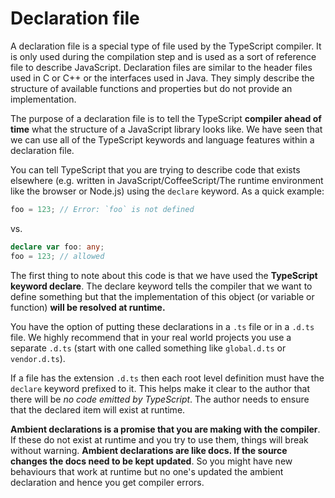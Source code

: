 # Declaration file
A declaration file is a special type of file used by the TypeScript compiler. It is only used during the compilation step and is used as a sort of reference file to describe JavaScript. Declaration files are similar to the header files used in C or C++ or the interfaces used in Java. They simply describe the structure of available functions and properties but do not provide an implementation.

The purpose of a declaration file is to tell the TypeScript **compiler ahead of time** what the structure of a JavaScript library looks like. We have seen that we can use all of the TypeScript keywords and language features within a declaration file.

You can tell TypeScript that you are trying to describe code that exists elsewhere (e.g. written in JavaScript/CoffeeScript/The runtime environment like the browser or Node.js) using the `declare` keyword. As a quick example:

```ts
foo = 123; // Error: `foo` is not defined
```
vs.
```ts
declare var foo: any;
foo = 123; // allowed
```

The first thing to note about this code is that we have used the **TypeScript keyword declare**. The declare keyword tells the compiler that we want to define something but that the implementation of this object (or variable or function) **will be resolved at runtime.**

You have the option of putting these declarations in a `.ts` file or in a `.d.ts` file. We highly recommend that in your real world projects you use a separate `.d.ts` (start with one called something like `global.d.ts` or `vendor.d.ts`).

If a file has the extension `.d.ts` then each root level definition must have the `declare` keyword prefixed to it. This helps make it clear to the author that there will be *no code emitted by TypeScript*. The author needs to ensure that the declared item will exist at runtime.

**Ambient declarations is a promise that you are making with the compiler**. If these do not exist at runtime and you try to use them, things will break without warning.
**Ambient declarations are like docs. If the source changes the docs need to be kept updated**. So you might have new behaviours that work at runtime but no one's updated the ambient declaration and hence you get compiler errors.
